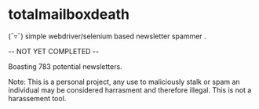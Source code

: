 # totalmailboxdeath




(¯▿¯)	simple webdriver/selenium based newsletter spammer .

 -- NOT YET COMPLETED -- 

 Boasting 783 potential newsletters.

 Note: This is a personal project, any use to maliciously stalk or spam an individual may be considered harrasment and therefore illegal. This is not a harassement tool. 
